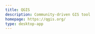 ```yaml
---
title: QGIS
description: Community-driven GIS tool
homepage: https://qgis.org/
type: desktop-app
---
```

